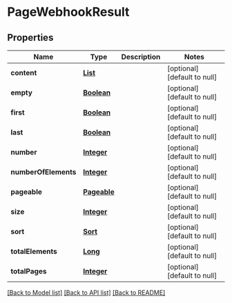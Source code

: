 # PageWebhookResult
## Properties

Name | Type | Description | Notes
------------ | ------------- | ------------- | -------------
**content** | [**List**](WebhookResultDto) |  | [optional] [default to null]
**empty** | [**Boolean**](boolean) |  | [optional] [default to null]
**first** | [**Boolean**](boolean) |  | [optional] [default to null]
**last** | [**Boolean**](boolean) |  | [optional] [default to null]
**number** | [**Integer**](integer) |  | [optional] [default to null]
**numberOfElements** | [**Integer**](integer) |  | [optional] [default to null]
**pageable** | [**Pageable**](Pageable) |  | [optional] [default to null]
**size** | [**Integer**](integer) |  | [optional] [default to null]
**sort** | [**Sort**](Sort) |  | [optional] [default to null]
**totalElements** | [**Long**](long) |  | [optional] [default to null]
**totalPages** | [**Integer**](integer) |  | [optional] [default to null]

[[Back to Model list]](../README#documentation-for-models) [[Back to API list]](../README#documentation-for-api-endpoints) [[Back to README]](../README)

